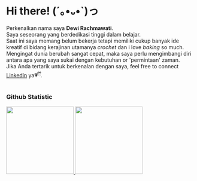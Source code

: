 # Hi there! (´｡•᎑•`)っ
Perkenalkan nama saya **Dewi Rachmawati**.</br>
Saya seseorang yang berdedikasi tinggi dalam belajar.</br>
Saat ini saya memang belum bekerja tetapi memiliki cukup banyak ide kreatif di bidang kerajinan utamanya *crochet* dan i love *baking* so much. Mengingat dunia berubah sangat cepat, maka saya perlu mengimbangi diri antara apa yang saya sukai dengan kebutuhan or 'permintaan' zaman.</br>
Jika Anda tertarik untuk berkenalan dengan saya, feel free to connect [Linkedin](https://www.linkedin.com/in/dewi-rachmawati-52a763136/) ya💗ྀི.

### Github Statistic
<p align="left">
<a href="https://github.com/penuliscode">
  <img height="180em" src="https://github-readme-stats-eight-theta.vercel.app/api?username=penuliscode&show_icons=true&theme=algolia&include_all_commits=true&count_private=true"/>
  <img height="180em" src="https://github-readme-stats-eight-theta.vercel.app/api/top-langs/?username=penuliscode&layout=compact&layout=compact&theme=algolia"/>
</a>
</p>
